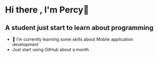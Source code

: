 # Hi there , I'm Percy👋
## A student just start to learn about programming
- 🌱 I’m currently learning some skills about Mobile application development
- Just start using GitHub about a month
<!--
[中文版個人簡介]()
![Percy's github stats](https://github-readme-stats.vercel.app/api?username=percyhuang195)
![Top Langs](https://github-readme-stats.vercel.app/api/top-langs/?username=percyhuang195&layout=compact)
-->

